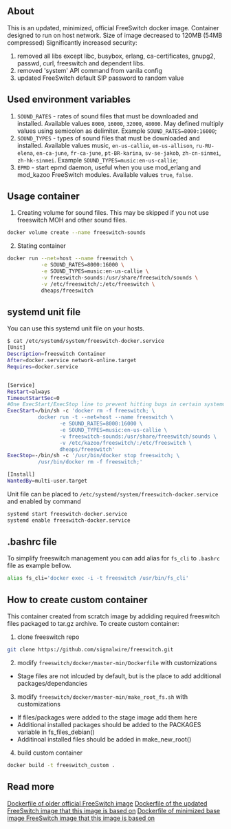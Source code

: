 About
-----

This is an updated, minimized, official FreeSwitch docker image.
Container designed to run on host network.
Size of image decreased to 120MB (54MB compressed)
Significantly increased security:
1) removed all libs except libc, busybox, erlang, ca-certificates, gnupg2, passwd, curl, freeswitch and dependent libs.
2) removed 'system' API command from vanila config
3) updated FreeSwitch default SIP password to random value

Used environment variables
--------------------------

1) ```SOUND_RATES``` - rates of sound files that must be downloaded and installed. Available values ```8000```, ```16000```, ```32000```, ```48000```. May defined multiply values using semicolon as delimiter. Example ```SOUND_RATES=8000:16000```;
2) ```SOUND_TYPES``` - types of sound files that must be downloaded and installed. Available values music, ```en-us-callie```, ```en-us-allison```, ```ru-RU-elena```, ```en-ca-june```, ```fr-ca-june```, ```pt-BR-karina```, ```sv-se-jakob```, ```zh-cn-sinmei```, ```zh-hk-sinmei```. Example ```SOUND_TYPES=music:en-us-callie```;
3) ```EPMD``` - start epmd daemon, useful when you use mod_erlang and mod_kazoo FreeSwitch modules. Available values ```true```, ```false```.

Usage container
---------------

1) Creating volume for sound files. This may be skipped if you not use freeswitch MOH and other sound files.
```sh
docker volume create --name freeswitch-sounds 
```

2) Stating container
```sh
docker run --net=host --name freeswitch \
           -e SOUND_RATES=8000:16000 \
           -e SOUND_TYPES=music:en-us-callie \
           -v freeswitch-sounds:/usr/share/freeswitch/sounds \
           -v /etc/freeswitch/:/etc/freeswitch \
           dheaps/freeswitch
```

systemd unit file
-----------------
You can use this systemd unit file on your hosts.
```sh
$ cat /etc/systemd/system/freeswitch-docker.service
[Unit]
Description=freeswitch Container
After=docker.service network-online.target
Requires=docker.service


[Service]
Restart=always
TimeoutStartSec=0
#One ExecStart/ExecStop line to prevent hitting bugs in certain systemd versions
ExecStart=/bin/sh -c 'docker rm -f freeswitch; \
          docker run -t --net=host --name freeswitch \
                 -e SOUND_RATES=8000:16000 \
                 -e SOUND_TYPES=music:en-us-callie \
                 -v freeswitch-sounds:/usr/share/freeswitch/sounds \
                 -v /etc/kazoo/freeswitch/:/etc/freeswitch \
                 dheaps/freeswitch'
ExecStop=-/bin/sh -c '/usr/bin/docker stop freeswitch; \
          /usr/bin/docker rm -f freeswitch;'

[Install]
WantedBy=multi-user.target
```
Unit file can be placed to ```/etc/systemd/system/freeswitch-docker.service``` and enabled by command
```sh
systemd start freeswitch-docker.service
systemd enable freeswitch-docker.service
```

.bashrc file
------------
To simplify freeswitch management you can add alias for ```fs_cli``` to ```.bashrc``` file as example bellow.
```sh
alias fs_cli='docker exec -i -t freeswitch /usr/bin/fs_cli'
```

How to create custom container
------------------------------
This container created from scratch image by addiding required freeswitch files packaged to tar.gz archive.
To create custom container:

1. clone freeswitch repo
```sh
git clone https://github.com/signalwire/freeswitch.git
```
2. modify ```freeswitch/docker/master-min/Dockerfile``` with customizations  
 - Stage files are not inlcuded by default, but is the place to add additional packages/dependancies  
3. modify ```freeswitch/docker/master-min/make_root_fs.sh```  with customizations  
 - If files/packages were added to the stage image add them here
 - Additional installed packages should be added to the PACKAGES variable in fs_files_debian()
 - Additinoal installed files should be added in make_new_root()  
4. build custom container
```sh
docker build -t freeswitch_custom .
```

Read more
---------

[Dockerfile of older official FreeSwitch image](https://github.com/signalwire/freeswitch/tree/master/docker/release)
[Dockerfile of the updated FreeSwitch image that this image is based on](https://github.com/signalwire/freeswitch/tree/master/docker/master)
[Dockerfile of minimized base image FreeSwitch image that this image is based on](https://github.com/signalwire/freeswitch/tree/master/docker/base_image)
